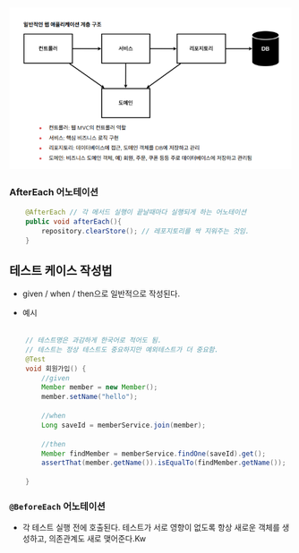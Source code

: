 ## ![일반적인 웹 애플리케이션 계층구조](img/image.png)


### AfterEach 어노테이션
```java
    @AfterEach // 각 메서드 실행이 끝날때마다 실행되게 하는 어노테이션
    public void afterEach(){
        repository.clearStore(); // 레포지토리를 싹 지워주는 것임.
    }
```


## 테스트 케이스 작성법
- given / when / then으로 일반적으로 작성된다.

- 예시
```java

    // 테스트명은 과감하게 한국어로 적어도 됨.
    // 테스트는 정상 테스트도 중요하지만 예외테스트가 더 중요함.
    @Test
    void 회원가입() {
        //given
        Member member = new Member();
        member.setName("hello");

        //when
        Long saveId = memberService.join(member);

        //then
        Member findMember = memberService.findOne(saveId).get();
        assertThat(member.getName()).isEqualTo(findMember.getName());
        
    }
```

### `@BeforeEach` 어노테이션 
- 각 테스트 실행 전에 호출된다. 테스트가 서로 영향이 없도록 항상 새로운 객체를 생성하고, 의존관계도 새로 맺어준다.Kw